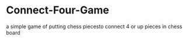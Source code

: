 # Connect-Four-Game
a simple game of putting chess piecesto connect 4 or up pieces  in chess board 
